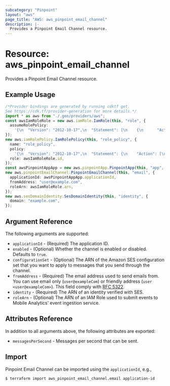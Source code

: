 ```yaml
---
subcategory: "Pinpoint"
layout: "aws"
page_title: "AWS: aws_pinpoint_email_channel"
description: |-
  Provides a Pinpoint Email Channel resource.
---
```


# Resource: aws\_pinpoint\_email\_channel

Provides a Pinpoint Email Channel resource.

## Example Usage

```typescript
/*Provider bindings are generated by running cdktf get.
See https://cdk.tf/provider-generation for more details.*/
import * as aws from "./.gen/providers/aws";
const awsIamRoleRole = new aws.iamRole.IamRole(this, "role", {
  assumeRolePolicy:
    '{\n  "Version": "2012-10-17",\n  "Statement": [\n    {\n      "Action": "sts:AssumeRole",\n      "Principal": {\n        "Service": "pinpoint.amazonaws.com"\n      },\n      "Effect": "Allow",\n      "Sid": ""\n    }\n  ]\n}\n',
});
new aws.iamRolePolicy.IamRolePolicy(this, "role_policy", {
  name: "role_policy",
  policy:
    '{\n  "Version": "2012-10-17",\n  "Statement": {\n    "Action": [\n      "mobileanalytics:PutEvents",\n      "mobileanalytics:PutItems"\n    ],\n    "Effect": "Allow",\n    "Resource": [\n      "*"\n    ]\n  }\n}\n',
  role: awsIamRoleRole.id,
});
const awsPinpointAppApp = new aws.pinpointApp.PinpointApp(this, "app", {});
new aws.pinpointEmailChannel.PinpointEmailChannel(this, "email", {
  applicationId: awsPinpointAppApp.applicationId,
  fromAddress: "user@example.com",
  roleArn: awsIamRoleRole.arn,
});
new aws.sesDomainIdentity.SesDomainIdentity(this, "identity", {
  domain: "example.com",
});

```

## Argument Reference

The following arguments are supported:

* `applicationId` - (Required) The application ID.
* `enabled` - (Optional) Whether the channel is enabled or disabled. Defaults to `true`.
* `configurationSet` - (Optional) The ARN of the Amazon SES configuration set that you want to apply to messages that you send through the channel.
* `fromAddress` - (Required) The email address used to send emails from. You can use email only (`user@exampleCom`) or friendly address (`user <user@exampleCom>`). This field comply with [RFC 5322](https://www.ietf.org/rfc/rfc5322.txt).
* `identity` - (Required) The ARN of an identity verified with SES.
* `roleArn` - (Optional) The ARN of an IAM Role used to submit events to Mobile Analytics' event ingestion service.

## Attributes Reference

In addition to all arguments above, the following attributes are exported:

* `messagesPerSecond` - Messages per second that can be sent.

## Import

Pinpoint Email Channel can be imported using the `applicationId`, e.g.,

```console
$ terraform import aws_pinpoint_email_channel.email application-id
```
